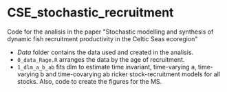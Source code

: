 # CSE_stochastic_recruitment
Code for the analisis in the paper  "Stochastic modelling and synthesis of dynamic fish recruitment productivity in the Celtic Seas ecoregion"
 * *Data* folder contains the data used and created in the analisis.
 * `0_data_Rage.R` arranges the data by the age of recruitment.
 * `1_dlm_a_b_ab` fits dlm to estimate time invariant, time-varying a, time-varying b and time-covarying ab ricker stock-recruitment models for all stocks. Also, code to create the figures for the MS.
